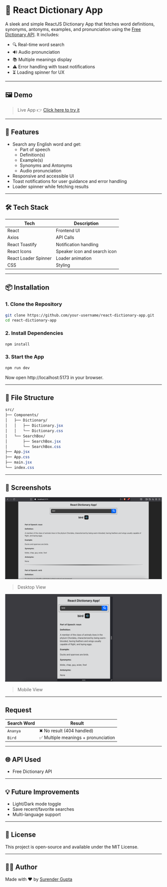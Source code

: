 # 📘 React Dictionary App

A sleek and simple ReactJS Dictionary App that fetches word definitions, synonyms, antonyms, examples, and pronunciation using the [Free Dictionary API](https://dictionaryapi.dev/). It includes:

- 🔍 Real-time word search
- 🔊 Audio pronunciation
- 📚 Multiple meanings display
- ⚠️ Error handling with toast notifications
- ⏳ Loading spinner for UX

---

## 🖼 Demo

> Live App 👉 [Click here to try it](https://react-dictionary-app-five.vercel.app/)

---

## 🚀 Features

- Search any English word and get:
  - Part of speech
  - Definition(s)
  - Example(s)
  - Synonyms and Antonyms
  - Audio pronunciation
- Responsive and accessible UI
- Toast notifications for user guidance and error handling
- Loader spinner while fetching results

---

## 🛠️ Tech Stack

| Tech          | Description                    |
|---------------|--------------------------------|
| React         | Frontend UI                    |
| Axios         | API Calls                      |
| React Toastify| Notification handling          |
| React Icons   | Speaker icon and search icon   |
| React Loader Spinner | Loader animation         |
| CSS           | Styling                        |

---

## 📦 Installation

### 1. Clone the Repository
```bash
git clone https://github.com/your-username/react-dictionary-app.git
cd react-dictionary-app
```

### 2. Install Dependencies
```bash
npm install
```

### 3. Start the App
```bash
npm run dev
```
Now open http://localhost:5173 in your browser.

---

## 🔧 File Structure
```css
src/
├── Components/
│   ├── Dictionary/
│   │   ├── Dictionary.jsx
│   │   └── Dictionary.css
│   └── SearchBox/
│       ├── SearchBox.jsx
│       └── SearchBox.css
├── App.jsx
├── App.css
├── main.jsx
└── index.css
```

---

## 📸 Screenshots

![Desktop](./public/screenshots/desktop.png)
> Desktop View

![Mobile](./public/screenshots/mobile.png)
> Mobile View

---

## Request
| Search Word | Result                              |
| ----------- | ----------------------------------- |
| `Ananya`    | ✖ No result (404 handled)           |
| `Bird`      | ✅ Multiple meanings + pronunciation |

---

## 🌐 API Used
- Free Dictionary API

---

## 💡 Future Improvements
- Light/Dark mode toggle
- Save recent/favorite searches
- Multi-language support

---

## 📄 License
This project is open-source and available under the MIT License.

---

## 🧑‍💻 Author
Made with ❤️ by [Surender Gupta](https://linkedin.com/in/surender-gupta)

